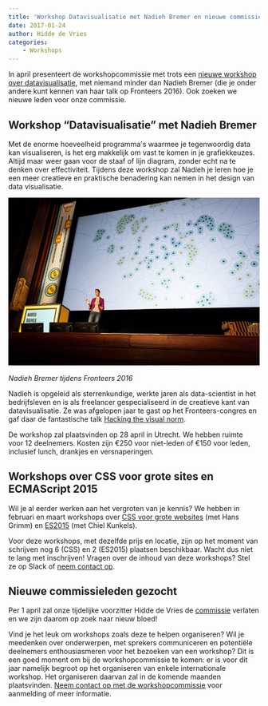 ```yaml
---
title: 'Workshop Datavisualisatie met Nadieh Bremer en nieuwe commissieleden gezocht'
date: 2017-01-24
author: Hidde de Vries
categories:
    - Workshops
---
```


In april presenteert de workshopcommissie met trots een [nieuwe workshop over datavisualisatie](/workshops/creatieve-data-visualisatie-nadieh-bremer), met niemand minder dan Nadieh Bremer (die je onder andere kunt kennen van haar talk op Fronteers 2016). Ook zoeken we nieuwe leden voor onze commissie.

## Workshop “Datavisualisatie” met Nadieh Bremer

Met de enorme hoeveelheid programma's waarmee je tegenwoordig data kan visualiseren, is het erg makkelijk om vast te komen in je grafiekkeuzes. Altijd maar weer gaan voor de staaf of lijn diagram, zonder echt na te denken over effectiviteit. Tijdens deze workshop zal Nadieh je leren hoe je een meer creatieve en praktische benadering kan nemen in het design van data visualisatie.

![Nadieh Bremer voor het enorme projectiescherm van Tuschinski](/_img/blog/2016/30196726946-a4d24b6fba-k-full.jpg)

_Nadieh Bremer tijdens Fronteers 2016_

Nadieh is opgeleid als sterrenkundige, werkte jaren als data-scientist in het bedrijfsleven en is als freelancer gespecialiseerd in de creatieve kant van datavisualisatie. Ze was afgelopen jaar te gast op het Fronteers-congres en gaf daar de fantastische talk [Hacking the visual norm](https://vimeo.com/194817475).

De workshop zal plaatsvinden op 28 april in Utrecht. We hebben ruimte voor 12 deelnemers. Kosten zijn €250 voor niet-leden of €150 voor leden, inclusief lunch, drankjes en versnaperingen.
 
## Workshops over CSS voor grote sites en ECMAScript 2015

Wil je al eerder werken aan het vergroten van je kennis? We hebben in februari en maart workshops over [CSS voor grote websites](/workshops/that-mess-called-css-door-hans-grimm) (met Hans Grimm) en [ES2015](/workshops/es2015-chiel-kunkels) (met Chiel Kunkels).

Voor deze workshops, met dezelfde prijs en locatie, zijn op het moment van schrijven nog 6 (CSS) en 2 (ES2015) plaatsen beschikbaar. Wacht dus niet te lang met inschrijven! Vragen over de inhoud van deze workshops? Stel ze op Slack of [neem contact op](/nl/vereniging/contact/).

## Nieuwe commissieleden gezocht

Per 1 april zal onze tijdelijke voorzitter Hidde de Vries de [commissie](/vereniging/commissies/workshops) verlaten en we zijn daarom op zoek naar nieuw bloed!

Vind je het leuk om workshops zoals deze te helpen organiseren? Wil je meedenken over onderwerpen, met sprekers communiceren en potentiële deelnemers enthousiasmeren voor het bezoeken van een workshop? Dit is een goed moment om bij de workshopcommissie te komen: er is voor dit jaar namelijk begroot op het organiseren van enkele internationale workshop. Het organiseren daarvan zal in de komende maanden plaatsvinden. [Neem contact op met de workshopcommissie](/nl/vereniging/contact/) voor aanmelding of meer informatie.
